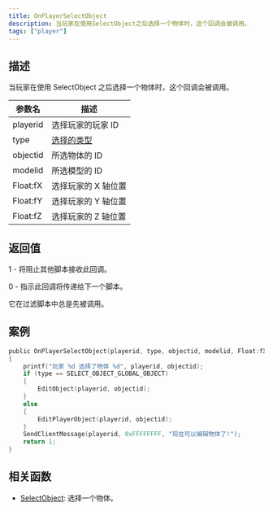 ```yaml
---
title: OnPlayerSelectObject
description: 当玩家在使用SelectObject之后选择一个物体时，这个回调会被调用。
tags: ["player"]
---
```


<VersionWarnCN name='回调' version='SA-MP 0.3e' />

## 描述

当玩家在使用 SelectObject 之后选择一个物体时，这个回调会被调用。

| 参数名   | 描述                                         |
| -------- | -------------------------------------------- |
| playerid | 选择玩家的玩家 ID                            |
| type     | [选择的类型](../resources/selectobjecttypes) |
| objectid | 所选物体的 ID                                |
| modelid  | 所选模型的 ID                                |
| Float:fX | 选择玩家的 X 轴位置                          |
| Float:fY | 选择玩家的 Y 轴位置                          |
| Float:fZ | 选择玩家的 Z 轴位置                          |

## 返回值

1 - 将阻止其他脚本接收此回调。

0 - 指示此回调将传递给下一个脚本。

它在过滤脚本中总是先被调用。

## 案例

```c
public OnPlayerSelectObject(playerid, type, objectid, modelid, Float:fX, Float:fY, Float:fZ)
{
    printf("玩家 %d 选择了物体 %d", playerid, objectid);
    if (type == SELECT_OBJECT_GLOBAL_OBJECT)
    {
        EditObject(playerid, objectid);
    }
    else
    {
        EditPlayerObject(playerid, objectid);
    }
    SendClientMessage(playerid, 0xFFFFFFFF, "现在可以编辑物体了!");
    return 1;
}
```

## 相关函数

- [SelectObject](../functions/SelectObject): 选择一个物体。
